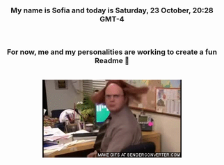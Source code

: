 


<div align="center">
<h3 >My name is Sofia and today is Saturday, 23 October, 20:28 GMT-4</h3><br>
<h3 >For now, me and my personalities are working to create a fun Readme 👋
</h3><br>
<img src='img/dwight.gif' alt='working...'/>
</div>
